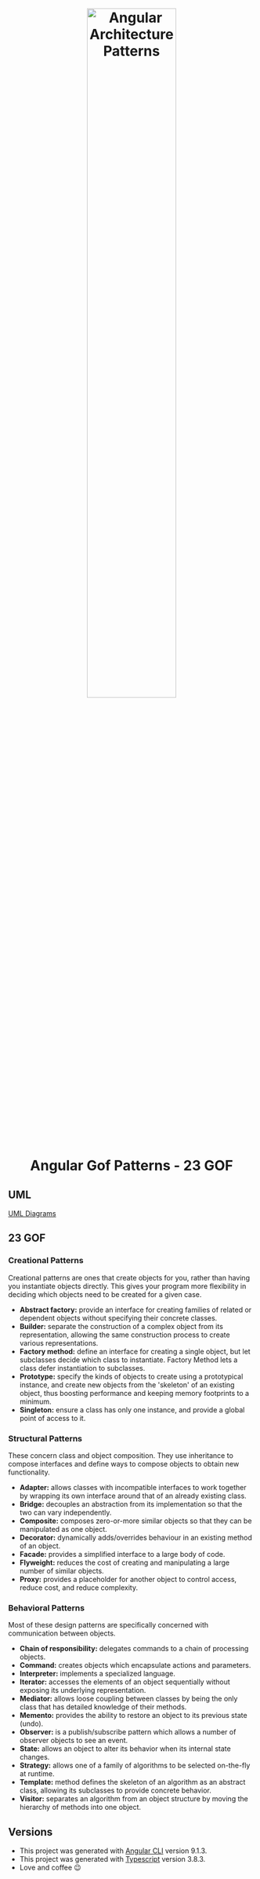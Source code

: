<h1 align="center">
<img src="https://storage.googleapis.com/assets-production-workshops-de/system/courses/logos/4/original.png" alt="Angular Architecture Patterns" width=60% height="60%" border="0" /><br>
Angular Gof Patterns - 23 GOF
</h1>

## UML

[UML Diagrams](http://www.mcdonaldland.info/files/designpatterns/designpatternscard.pdf)

## 23 GOF


### Creational Patterns
Creational patterns are ones that create objects for you, rather than having you instantiate objects directly. This gives your program more flexibility in deciding which objects need to be created for a given case.

- **Abstract factory:** provide an interface for creating families of related or dependent objects without specifying their concrete classes.
- **Builder:** separate the construction of a complex object from its representation, allowing the same construction process to create various representations.
- **Factory method:** define an interface for creating a single object, but let subclasses decide which class to instantiate. Factory Method lets a class defer instantiation to subclasses.
- **Prototype:** specify the kinds of objects to create using a prototypical instance, and create new objects from the 'skeleton' of an existing object, thus boosting performance and keeping memory footprints to a minimum.
- **Singleton:** ensure a class has only one instance, and provide a global point of access to it.

### Structural Patterns
These concern class and object composition. They use inheritance to compose interfaces and define ways to compose objects to obtain new functionality.

- **Adapter:** allows classes with incompatible interfaces to work together by wrapping its own interface around that of an already existing class.
- **Bridge:** decouples an abstraction from its implementation so that the two can vary independently.
- **Composite:** composes zero-or-more similar objects so that they can be manipulated as one object.
- **Decorator:** dynamically adds/overrides behaviour in an existing method of an object.
- **Facade:** provides a simplified interface to a large body of code.
- **Flyweight:** reduces the cost of creating and manipulating a large number of similar objects.
- **Proxy:** provides a placeholder for another object to control access, reduce cost, and reduce complexity.

### Behavioral Patterns
Most of these design patterns are specifically concerned with communication between objects.

- **Chain of responsibility:** delegates commands to a chain of processing objects.
- **Command:** creates objects which encapsulate actions and parameters.
- **Interpreter:** implements a specialized language.
- **Iterator:** accesses the elements of an object sequentially without exposing its underlying representation.
- **Mediator:** allows loose coupling between classes by being the only class that has detailed knowledge of their methods.
- **Memento:** provides the ability to restore an object to its previous state (undo).
- **Observer:** is a publish/subscribe pattern which allows a number of observer objects to see an event.
- **State:** allows an object to alter its behavior when its internal state changes.
- **Strategy:** allows one of a family of algorithms to be selected on-the-fly at runtime.
- **Template:** method defines the skeleton of an algorithm as an abstract class, allowing its subclasses to provide concrete behavior.
- **Visitor:** separates an algorithm from an object structure by moving the hierarchy of methods into one object.

## Versions

* This project was generated with [Angular CLI](https://github.com/angular/angular-cli) version 9.1.3.
* This project was generated with [Typescript](https://github.com/microsoft/TypeScript) version 3.8.3.
* Love and coffee :wink:
